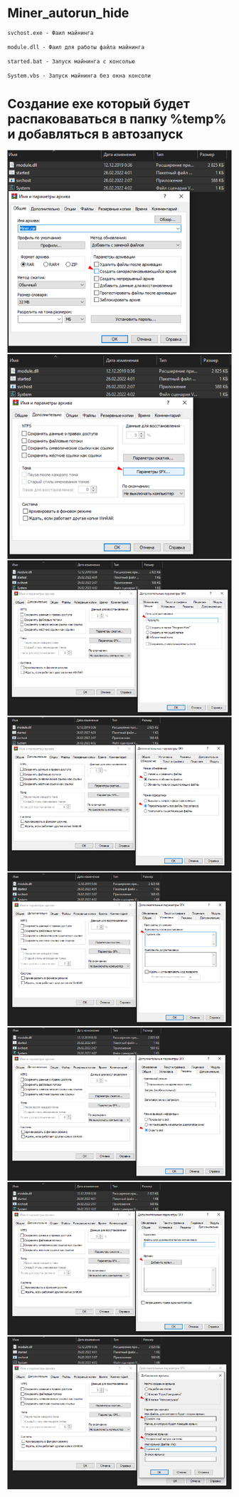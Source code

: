 # Miner_autorun_hide

    svchost.exe - Фаил майнинга

    module.dll - Фаил для работы файла майнинга

    started.bat - Запуск майнинга с консолью

    System.vbs - Запуск майнинга без окна консоли


# Создание exe который будет распаковаваться в папку %temp% и добавляться в автозапуск
![Image alt](https://github.com/Fast-Code-Profile/Miner_autorun_hide/raw/main/image/1.png)
![Image alt](https://github.com/Fast-Code-Profile/Miner_autorun_hide/raw/main/image/2.png)
![Image alt](https://github.com/Fast-Code-Profile/Miner_autorun_hide/raw/main/image/3.png)
![Image alt](https://github.com/Fast-Code-Profile/Miner_autorun_hide/raw/main/image/4.png)
![Image alt](https://github.com/Fast-Code-Profile/Miner_autorun_hide/raw/main/image/5.png)
![Image alt](https://github.com/Fast-Code-Profile/Miner_autorun_hide/raw/main/image/6.png)
![Image alt](https://github.com/Fast-Code-Profile/Miner_autorun_hide/raw/main/image/7.png)
![Image alt](https://github.com/Fast-Code-Profile/Miner_autorun_hide/raw/main/image/8.png)

